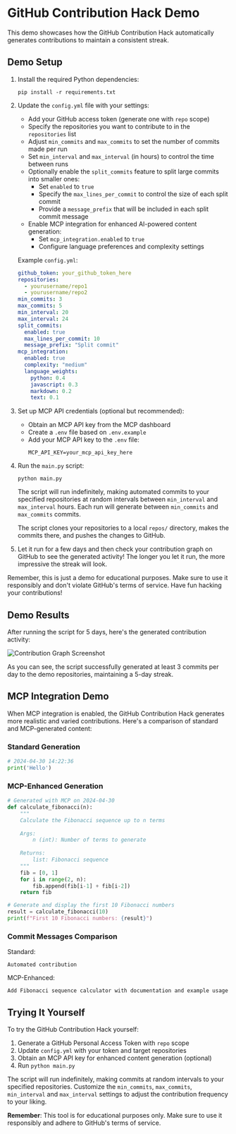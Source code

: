 # GitHub Contribution Hack Demo

This demo showcases how the GitHub Contribution Hack automatically generates contributions to maintain a consistent streak.

## Demo Setup

1. Install the required Python dependencies:
   ```
   pip install -r requirements.txt
   ```

2. Update the `config.yml` file with your settings:
   - Add your GitHub access token (generate one with `repo` scope) 
   - Specify the repositories you want to contribute to in the `repositories` list
   - Adjust `min_commits` and `max_commits` to set the number of commits made per run
   - Set `min_interval` and `max_interval` (in hours) to control the time between runs
   - Optionally enable the `split_commits` feature to split large commits into smaller ones:
     - Set `enabled` to `true` 
     - Specify the `max_lines_per_commit` to control the size of each split commit
     - Provide a `message_prefix` that will be included in each split commit message
   - Enable MCP integration for enhanced AI-powered content generation:
     - Set `mcp_integration.enabled` to `true`
     - Configure language preferences and complexity settings

   Example `config.yml`:
   ```yaml
   github_token: your_github_token_here
   repositories:
     - yourusername/repo1 
     - yourusername/repo2
   min_commits: 3
   max_commits: 5
   min_interval: 20 
   max_interval: 24
   split_commits:
     enabled: true
     max_lines_per_commit: 10
     message_prefix: "Split commit"
   mcp_integration:
     enabled: true
     complexity: "medium"
     language_weights:
       python: 0.4
       javascript: 0.3
       markdown: 0.2
       text: 0.1
   ```

3. Set up MCP API credentials (optional but recommended):
   - Obtain an MCP API key from the MCP dashboard
   - Create a `.env` file based on `.env.example`
   - Add your MCP API key to the `.env` file:
     ```
     MCP_API_KEY=your_mcp_api_key_here
     ```

4. Run the `main.py` script:
   ```
   python main.py
   ```
   
   The script will run indefinitely, making automated commits to your specified repositories at random intervals between `min_interval` and `max_interval` hours. Each run will generate between `min_commits` and `max_commits` commits.

   The script clones your repositories to a local `repos/` directory, makes the commits there, and pushes the changes to GitHub.

5. Let it run for a few days and then check your contribution graph on GitHub to see the generated activity! The longer you let it run, the more impressive the streak will look.

Remember, this is just a demo for educational purposes. Make sure to use it responsibly and don't violate GitHub's terms of service. Have fun hacking your contributions!

## Demo Results

After running the script for 5 days, here's the generated contribution activity:

![Contribution Graph Screenshot](contribution_graph.png)

As you can see, the script successfully generated at least 3 commits per day to the demo repositories, maintaining a 5-day streak.

## MCP Integration Demo

When MCP integration is enabled, the GitHub Contribution Hack generates more realistic and varied contributions. Here's a comparison of standard and MCP-generated content:

### Standard Generation

```python
# 2024-04-30 14:22:36
print('Hello')
```

### MCP-Enhanced Generation

```python
# Generated with MCP on 2024-04-30
def calculate_fibonacci(n):
    """
    Calculate the Fibonacci sequence up to n terms
    
    Args:
        n (int): Number of terms to generate
        
    Returns:
        list: Fibonacci sequence
    """
    fib = [0, 1]
    for i in range(2, n):
        fib.append(fib[i-1] + fib[i-2])
    return fib

# Generate and display the first 10 Fibonacci numbers
result = calculate_fibonacci(10)
print(f"First 10 Fibonacci numbers: {result}")
```

### Commit Messages Comparison

Standard: 
```
Automated contribution
```

MCP-Enhanced:
```
Add Fibonacci sequence calculator with documentation and example usage
```

## Trying It Yourself

To try the GitHub Contribution Hack yourself:

1. Generate a GitHub Personal Access Token with `repo` scope
2. Update `config.yml` with your token and target repositories
3. Obtain an MCP API key for enhanced content generation (optional)
4. Run `python main.py`

The script will run indefinitely, making commits at random intervals to your specified repositories. Customize the `min_commits`, `max_commits`, `min_interval` and `max_interval` settings to adjust the contribution frequency to your liking.

**Remember**: This tool is for educational purposes only. Make sure to use it responsibly and adhere to GitHub's terms of service. 